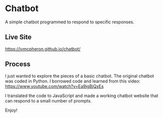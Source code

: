 # Chatbot
A simple chatbot programmed to respond to specific responses. 

## Live Site
https://jvmcpheron.github.io/chatbot/ 

## Process
I just wanted to explore the pieces of a basic chatbot. The original chatbot was coded in Python. I borrowed code and learned from this video: https://www.youtube.com/watch?v=Ea9jgBjQxEs 

I translated the code to JavaScript and made a working chatbot website that can respond to a small number of prompts.

Enjoy!

